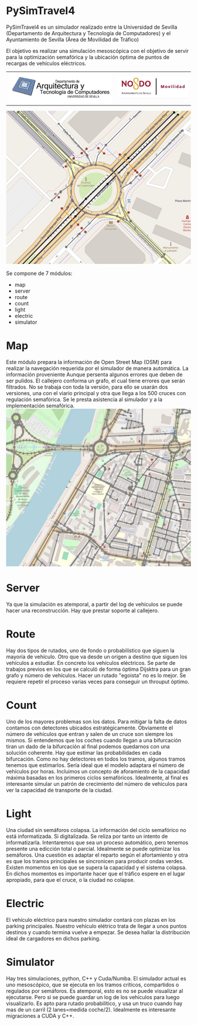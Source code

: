 # PySimTravel4

PySimTravel4 es un simulador realizado entre la Universidad de Sevilla (Departamento de Arquitectura y Tecnología de Computadores) y el Ayuntamiento de Sevilla (Área de Movilidad de Tráfico)

El objetivo es realizar una simulación mesoscópica con el objetivo de servir para la optimización semafórica y la ubicación óptima de puntos de recargas de vehículos eléctricos.

|  |  |
|---|---|
|![](assets/17497998664282.jpg)|![](assets/17497998910126.jpg)|

![](assets/17497990803612.jpg)

Se compone de 7 módulos:

- map
- server
- route
- count
- light
- electric
- simulator

# Map 
Este módulo prepara la información de Open Street Map (OSM) para realizar la navegación requerida por el simulador de manera automática.
La información proveniente 
Aunque persenta algunos errores que deben de ser pulidos. El callejero conforma un grafo, el cual tiene errores que serán filtrados. No se trabaja con toda la versión, para ello se usarán dos versiones, una con el viario principal y otra que llega a los 500 cruces con regulación semafórica. Se le presta asistencia al simulador y a la implementación semafórica. 
![](assets/17497996055802.jpg)


# Server
Ya que la simulación es atemporal, a partir del log de vehículos se puede hacer una reconstrucción. Hay que prestar soporte al callejero.

# Route
Hay dos tipos de rutados, uno de fondo o probabilístico que siguen la mayoría de vehículo. Otro que va desde un origen a destino que siguen los vehículos a estudiar. En concreto los vehículos eléctricos. Se parte de trabajos previos en los que se calculó de forma óptima Dijsktra para un gran grafo y número de vehículos. Hacer un rutado "egoista" no es lo mejor. Se requiere repetir el proceso varias veces para conseguir un throuput óptimo. 

# Count
Uno de los mayores problemas son los datos. Para mitigar la falta de datos contamos con detectores ubicados estratégicamente. Obviamente el número de vehículos que entran y salen de un cruce son siempre los mismos. Si entendemos que los coches cuando llegan a una bifurcación tiran un dado de la bifurcación al final podemos quedarnos con una solución coherente. Hay que estimar las probabilidades en cada bifurcación. Como no hay detectores en todos los tramos, algunos tramos tenemos que estimarlos. Sería ideal que el modelo adaptara el número de vehículos por horas. Incluimos un concepto de aforamiento de la capacidad máxima basadas en los primeros ciclos semafóricos. Idealmente, al final es interesante simular un patrón de crecimiento del número de vehículos para ver la capacidad de transporte de la ciudad. 

# Light
Una ciudad sin semáforos colapsa. La información del ciclo semafórico no está informatizada. Si digitalizada. Se reliza por tanto un intento de informatizarla. Intentaremos que sea un proceso automático, pero tenemos presente una edicción total o parcial. Idealmente se puede optimizar los semáforos. Una cuestión es adaptar el reparto según el afortamiento y otra es que los tramos principales se sincronicen para producir ondas verdes. Existen momentos en los que se supera la capacidad y el sistema colapsa. En dichos momentos es importante hacer que el tráfico espere en el lugar apropiado, para que el cruce, o la ciudad no colapse.

# Electric
El vehículo eléctrico para nuestro simulador contará con plazas en los parking principales. Nuestro vehículo elétrico trata de llegar a unos puntos destinos y cuando termina vuelve a empezar. Se desea hallar la distribución ideal de cargadores en dichos parking. 

# Simulator
Hay tres simulaciones, python, C++ y Cuda/Numba. El simulador actual es uno mesoscópico, que se ejecuta en los tramos críticos, compartidos o regulados por semáforos. Es atemporal, esto es no se puede visualizar al ejecutarse. Pero si se puede guardar un log de los vehículos para luego visualizarlo. Es apto para rutado probabilítico, y usa un truco cuando hay mas de un carril (2 lanes=medida coche/2). Idealmente es interesante migraciones a CUDA y C++.